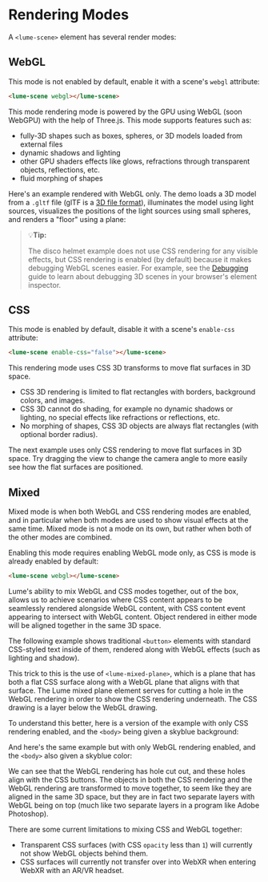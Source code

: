 # Rendering Modes

A `<lume-scene>` element has several render modes:

## WebGL

This mode is not enabled by default, enable it with a scene's `webgl` attribute:

```html
<lume-scene webgl></lume-scene>
```

This mode rendering mode is powered by the GPU using WebGL (soon WebGPU) with
the help of Three.js. This mode supports features such as:

- fully-3D shapes such as boxes, spheres, or 3D models loaded from external
  files
- dynamic shadows and lighting
- other GPU shaders effects like glows, refractions through transparent objects,
  reflections, etc.
- fluid morphing of shapes

Here's an example rendered with WebGL only. The demo loads a 3D model from a
`.gltf` file (glTF is a [3D file format](https://khronos.org/gltf)), illuminates
the model using light sources, visualizes the positions of the light sources
using small spheres, and renders a "floor" using a plane:

<live-code src="../examples/disco-helmet/example.html"></live-code>

> :bulb:**Tip:**
>
> The disco helmet example does not use CSS rendering for any visible effects,
> but CSS rendering is enabled (by default) because it makes debugging WebGL
> scenes easier. For example, see the [Debugging](./debugging.md) guide to learn
> about debugging 3D scenes in your browser's element inspector.

## CSS

This mode is enabled by default, disable it with a scene's `enable-css` attribute:

```html
<lume-scene enable-css="false"></lume-scene>
```

This rendering mode uses CSS 3D transforms to move flat surfaces in 3D space.

- CSS 3D rendering is limited to flat rectangles with borders, background
  colors, and images.
- CSS 3D cannot do shading, for example no dynamic shadows or lighting, no
  special effects like refractions or reflections, etc.
- No morphing of shapes, CSS 3D objects are always flat rectangles (with
  optional border radius).

The next example uses only CSS rendering to move flat surfaces in 3D space. Try
dragging the view to change the camera angle to more easily see how the flat
surfaces are positioned.

<live-code src="./scene-graph/example.html"></live-code>

## Mixed

Mixed mode is when both WebGL and CSS rendering modes are enabled, and in
particular when both modes are used to show visual effects at the same time.
Mixed mode is not a mode on its own, but rather when both of the other modes are
combined.

Enabling this mode requires enabling WebGL mode only, as CSS is mode is already
enabled by default:

```html
<lume-scene webgl></lume-scene>
```

Lume's ability to mix WebGL and CSS modes together, out of the box, allows us to
achieve scenarios where CSS content appears to be seamlessly rendered alongside
WebGL content, with CSS content event appearing to intersect with WebGL content.
Object rendered in either mode will be aligned together in the same 3D space.

The following example shows traditional `<button>` elements with standard
CSS-styled text inside of them, rendered along with WebGL effects (such as
lighting and shadow).

<live-code src="../../examples/buttons-with-shadow/example.html"></live-code>

This trick to this is the use of `<lume-mixed-plane>`, which is a plane that has
both a flat CSS surface along with a WebGL plane that aligns with that surface.
The Lume mixed plane element serves for cutting a hole in the WebGL rendering in
order to show the CSS rendering underneath. The CSS drawing is a layer below the
WebGL drawing.

To understand this better, here is a version of the example with only CSS
rendering enabled, and the `<body>` being given a skyblue background:

<live-code src="../../examples/buttons-with-shadow/no-webgl.html"></live-code>

And here's the same example but with only WebGL rendering enabled, and the
`<body>` also given a skyblue color:

<live-code src="../../examples/buttons-with-shadow/no-css.html"></live-code>

We can see that the WebGL rendering has hole cut out, and these holes align with
the CSS buttons. The objects in both the CSS rendering and the WebGL rendering
are transformed to move together, to seem like they are aligned in the same 3D
space, but they are in fact two separate layers with WebGL being on top (much
like two separate layers in a program like Adobe Photoshop).

There are some current limitations to mixing CSS and WebGL together:

- Transparent CSS surfaces (with CSS `opacity` less than `1`) will currently not
  show WebGL objects behind them.
- CSS surfaces will currently not transfer over into WebXR when entering WebXR
  with an AR/VR headset.
